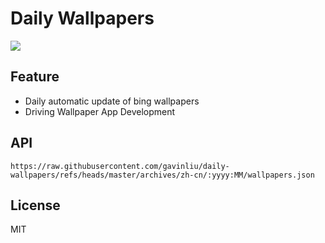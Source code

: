 # Daily Wallpapers
  
![](https://www.bing.com/th?id=OHR.WhararikiBeach_ZH-CN7232913389_UHD.jpg)

## Feature

- Daily automatic update of bing wallpapers
- Driving Wallpaper App Development

## API

```
https://raw.githubusercontent.com/gavinliu/daily-wallpapers/refs/heads/master/archives/zh-cn/:yyyy:MM/wallpapers.json
```

## License

MIT
  